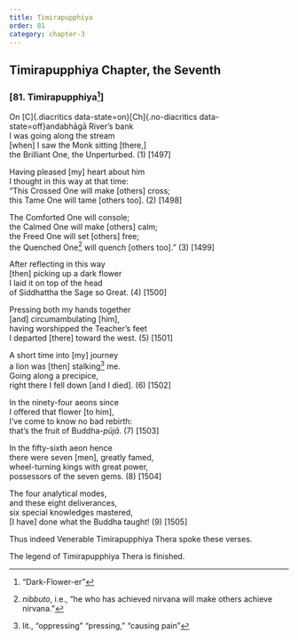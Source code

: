 ```yaml
---
title: Timirapupphiya
order: 81
category: chapter-3
---
```


## Timirapupphiya Chapter, the Seventh

### \[81. Timirapupphiya[^1]\]

On [C]{.diacritics data-state=on}[Ch]{.no-diacritics data-state=off}andabhāgā River’s bank  
I was going along the stream  
\[when\] I saw the Monk sitting \[there,\]  
the Brilliant One, the Unperturbed. (1) \[1497\]

Having pleased \[my\] heart about him  
I thought in this way at that time:  
“This Crossed One will make \[others\] cross;  
this Tame One will tame \[others too\]. (2) \[1498\]

The Comforted One will console;  
the Calmed One will make \[others\] calm;  
the Freed One will set \[others\] free;  
the Quenched One[^2] will quench \[others too\].” (3) \[1499\]

After reflecting in this way  
\[then\] picking up a dark flower  
I laid it on top of the head  
of Siddhattha the Sage so Great. (4) \[1500\]

Pressing both my hands together  
\[and\] circumambulating \[him\],  
having worshipped the Teacher’s feet  
I departed \[there\] toward the west. (5) \[1501\]

A short time into \[my\] journey  
a lion was \[then\] stalking[^3] me.  
Going along a precipice,  
right there I fell down \[and I died\]. (6) \[1502\]

In the ninety-four aeons since  
I offered that flower \[to him\],  
I’ve come to know no bad rebirth:  
that’s the fruit of Buddha-*pūjā*. (7) \[1503\]

In the fifty-sixth aeon hence  
there were seven \[men\], greatly famed,  
wheel-turning kings with great power,  
possessors of the seven gems. (8) \[1504\]

The four analytical modes,  
and these eight deliverances,  
six special knowledges mastered,  
\[I have\] done what the Buddha taught! (9) \[1505\]

Thus indeed Venerable Timirapupphiya Thera spoke these verses.

The legend of Timirapupphiya Thera is finished.

[^1]: “Dark-Flower-er”

[^2]: *nibbuto*, i.e., “he who has achieved nirvana will make others achieve nirvana.”

[^3]: lit., “oppressing” “pressing,” “causing pain”
